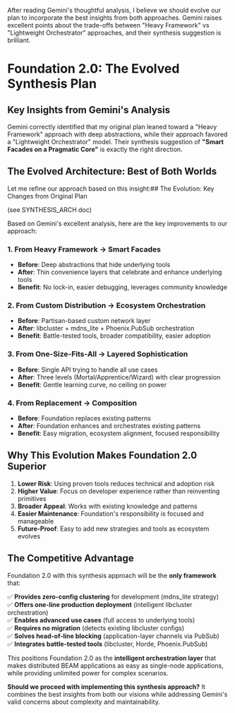 After reading Gemini's thoughtful analysis, I believe we should evolve our plan to incorporate the best insights from both approaches. Gemini raises excellent points about the trade-offs between "Heavy Framework" vs "Lightweight Orchestrator" approaches, and their synthesis suggestion is brilliant.

# Foundation 2.0: The Evolved Synthesis Plan

## Key Insights from Gemini's Analysis

Gemini correctly identified that my original plan leaned toward a "Heavy Framework" approach with deep abstractions, while their approach favored a "Lightweight Orchestrator" model. Their synthesis suggestion of **"Smart Facades on a Pragmatic Core"** is exactly the right direction.

## The Evolved Architecture: Best of Both Worlds

Let me refine our approach based on this insight:## The Evolution: Key Changes from Original Plan

(see SYNTHESIS_ARCH doc)

Based on Gemini's excellent analysis, here are the key improvements to our approach:

### 1. **From Heavy Framework → Smart Facades**
- **Before**: Deep abstractions that hide underlying tools
- **After**: Thin convenience layers that celebrate and enhance underlying tools
- **Benefit**: No lock-in, easier debugging, leverages community knowledge

### 2. **From Custom Distribution → Ecosystem Orchestration**  
- **Before**: Partisan-based custom network layer
- **After**: libcluster + mdns_lite + Phoenix.PubSub orchestration
- **Benefit**: Battle-tested tools, broader compatibility, easier adoption

### 3. **From One-Size-Fits-All → Layered Sophistication**
- **Before**: Single API trying to handle all use cases
- **After**: Three levels (Mortal/Apprentice/Wizard) with clear progression
- **Benefit**: Gentle learning curve, no ceiling on power

### 4. **From Replacement → Composition**
- **Before**: Foundation replaces existing patterns
- **After**: Foundation enhances and orchestrates existing patterns  
- **Benefit**: Easy migration, ecosystem alignment, focused responsibility

## Why This Evolution Makes Foundation 2.0 Superior

1. **Lower Risk**: Using proven tools reduces technical and adoption risk
2. **Higher Value**: Focus on developer experience rather than reinventing primitives
3. **Broader Appeal**: Works with existing knowledge and patterns
4. **Easier Maintenance**: Foundation's responsibility is focused and manageable
5. **Future-Proof**: Easy to add new strategies and tools as ecosystem evolves

## The Competitive Advantage

Foundation 2.0 with this synthesis approach will be the **only framework** that:

✅ **Provides zero-config clustering** for development (mdns_lite strategy)  
✅ **Offers one-line production deployment** (intelligent libcluster orchestration)  
✅ **Enables advanced use cases** (full access to underlying tools)  
✅ **Requires no migration** (detects existing libcluster configs)  
✅ **Solves head-of-line blocking** (application-layer channels via PubSub)  
✅ **Integrates battle-tested tools** (libcluster, Horde, Phoenix.PubSub)  

This positions Foundation 2.0 as the **intelligent orchestration layer** that makes distributed BEAM applications as easy as single-node applications, while providing unlimited power for complex scenarios.

**Should we proceed with implementing this synthesis approach?** It combines the best insights from both our visions while addressing Gemini's valid concerns about complexity and maintainability.